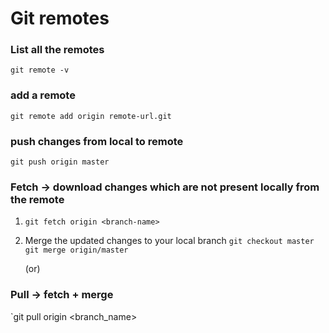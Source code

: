 # Git remotes

### List all the remotes
`git remote -v`


### add a remote 
`git remote add origin remote-url.git`

### push changes from local to remote
`git push origin master`


### Fetch -> download changes which are not present locally from the remote
1. `git fetch origin <branch-name>`

2. Merge the updated changes to your local branch
`git checkout master`
`git merge origin/master`

    (or)
 ### Pull -> fetch + merge
 `git pull origin <branch_name>
 
